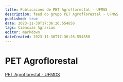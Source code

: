 ```yaml
---
title: Publicacoes de PET Agroflorestal - UFMGS
description: feed do grupo PET Agroflorestal - UFMGS
published: true
date: 2023-11-30T17:36:26.554850
tags: Ciencias Agrarias
editor: markdown
dateCreated: 2023-11-30T17:36:26.554850
---
```


# PET Agroflorestal
[PET Agroflorestal - UFMGS](/grupo/283PETAgroflorestalUFMGS.md)